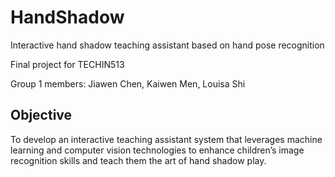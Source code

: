 # HandShadow
Interactive hand shadow teaching assistant based on hand pose recognition

Final project for TECHIN513

Group 1 members: Jiawen Chen, Kaiwen Men, Louisa Shi

## Objective

To develop an interactive teaching assistant system that leverages machine learning and computer vision technologies to enhance children’s image recognition skills and teach them the art of hand shadow play.
